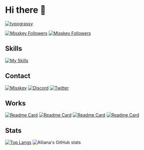 # Hi there 👋

[![typograssy](https://typograssy.deno.dev/api?text=Alliana_ab2m%20%E3%81%82%E3%82%8A%E3%81%82%E3%81%AA%20&l0=3e4044&l1=636363&l2=aeaeae&l3=dedede&l4=f2e6d4&bg=181b1f&frame=636363)](https://github.com/kawarimidoll/typograssy)

[![Misskey Followers](https://img.shields.io/badge/dynamic/json?color=8ab942&label=%F0%9D%97%A0%F0%9D%97%B6%20@alliana@micolor.link&query=%24.totalItems&url=https%3A%2F%2Fmicolor.link%2Fusers%2F9gy2bv66cy%2Ffollowers)](https://micolor.link/@alliana)
[![Misskey Followers](https://img.shields.io/badge/dynamic/json?color=8ab942&label=%F0%9D%97%A0%F0%9D%97%B6%20@Alliana_ab2m@misskey.io&query=%24.totalItems&url=https%3A%2F%2Fmisskey.io%2Fusers%2F97bnhxd0ik%2Ffollowers)](https://misskey.io/@Alliana_ab2m)

## Skills
[![My Skills](https://skillicons.dev/icons?i=typescript,python,lua,prisma,nextjs,bots,neovim)](https://skillicons.dev)

## Contact
[![Misskey](https://skillicons.dev/icons?i=misskey)](https://micolor.link/@alliana)
[![Discord](https://skillicons.dev/icons?i=discord)](https://discordapp.com/users/271922478182301696)
[![Twitter](https://skillicons.dev/icons?i=twitter)](https://twitter.com/ab2m_Alliana)

## Works
[![Readme Card](https://github-readme-stats.vercel.app/api/pin/?username=Allianaab2m&repo=dotnvim&show_owner=true&bg_color=181b1f&text_color=aeaeae&title_color=fff7ed&icon_color=fff7ed)](https://github.com/Allianaab2m/dotnvim)
[![Readme Card](https://github-readme-stats.vercel.app/api/pin/?username=Allianaab2m&repo=vimskey&show_owner=true&bg_color=181b1f&text_color=aeaeae&title_color=fff7ed&icon_color=fff7ed)](https://github.com/micolor-link/vimskey)
[![Readme Card](https://github-readme-stats.vercel.app/api/pin/?username=Allianaab2m&repo=tsmi&show_owner=true&bg_color=181b1f&text_color=aeaeae&title_color=fff7ed&icon_color=fff7ed)](https://github.com/Allianaab2m/tsmi)
[![Readme Card](https://github-readme-stats.vercel.app/api/pin/?username=micolor-link&repo=iroha-bot&show_owner=true&bg_color=181b1f&text_color=aeaeae&title_color=fff7ed&icon_color=fff7ed)](https://github.com/micolor-link/iroha-bot)

## Stats
[![Top Langs](https://github-readme-stats.vercel.app/api/top-langs/?username=Allianaab2m&bg_color=181b1f&text_color=aeaeae&title_color=fff7ed&icon_color=fff7ed)](https://github.com/Allianaab2m/Allianaab2m)
![Alliana's GitHub stats](https://github-readme-stats.vercel.app/api?username=Allianaab2m&show_icons=true&bg_color=181b1f&text_color=aeaeae&title_color=fff7ed&icon_color=fff7ed)
